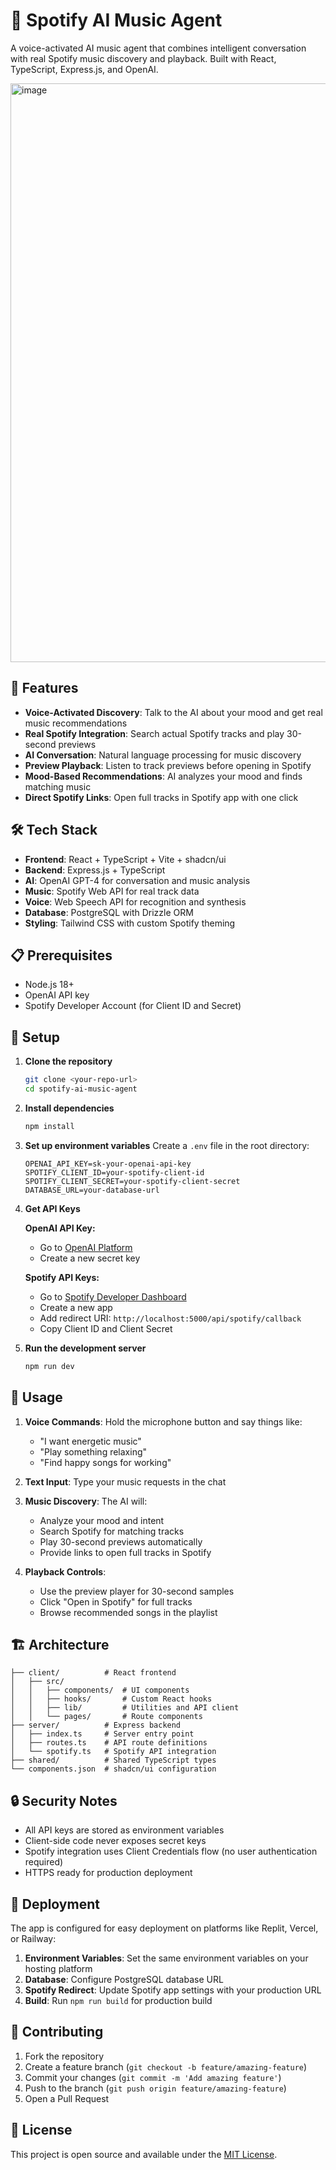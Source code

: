 # 🎵 Spotify AI Music Agent

A voice-activated AI music agent that combines intelligent conversation with real Spotify music discovery and playback. Built with React, TypeScript, Express.js, and OpenAI.

<img width="1897" height="926" alt="image" src="https://github.com/user-attachments/assets/c91aa3d0-4aec-41cd-a801-1dc5521a4fe1" />


## 🚀 Features

- **Voice-Activated Discovery**: Talk to the AI about your mood and get real music recommendations
- **Real Spotify Integration**: Search actual Spotify tracks and play 30-second previews
- **AI Conversation**: Natural language processing for music discovery
- **Preview Playback**: Listen to track previews before opening in Spotify
- **Mood-Based Recommendations**: AI analyzes your mood and finds matching music
- **Direct Spotify Links**: Open full tracks in Spotify app with one click

## 🛠️ Tech Stack

- **Frontend**: React + TypeScript + Vite + shadcn/ui
- **Backend**: Express.js + TypeScript
- **AI**: OpenAI GPT-4 for conversation and music analysis
- **Music**: Spotify Web API for real track data
- **Voice**: Web Speech API for recognition and synthesis
- **Database**: PostgreSQL with Drizzle ORM
- **Styling**: Tailwind CSS with custom Spotify theming

## 📋 Prerequisites

- Node.js 18+ 
- OpenAI API key
- Spotify Developer Account (for Client ID and Secret)

## 🔧 Setup

1. **Clone the repository**
   ```bash
   git clone <your-repo-url>
   cd spotify-ai-music-agent
   ```

2. **Install dependencies**
   ```bash
   npm install
   ```

3. **Set up environment variables**
   Create a `.env` file in the root directory:
   ```env
   OPENAI_API_KEY=sk-your-openai-api-key
   SPOTIFY_CLIENT_ID=your-spotify-client-id
   SPOTIFY_CLIENT_SECRET=your-spotify-client-secret
   DATABASE_URL=your-database-url
   ```

4. **Get API Keys**
   
   **OpenAI API Key:**
   - Go to [OpenAI Platform](https://platform.openai.com/account/api-keys)
   - Create a new secret key
   
   **Spotify API Keys:**
   - Go to [Spotify Developer Dashboard](https://developer.spotify.com/dashboard)
   - Create a new app
   - Add redirect URI: `http://localhost:5000/api/spotify/callback`
   - Copy Client ID and Client Secret

5. **Run the development server**
   ```bash
   npm run dev
   ```

## 🎯 Usage

1. **Voice Commands**: Hold the microphone button and say things like:
   - "I want energetic music"
   - "Play something relaxing"
   - "Find happy songs for working"

2. **Text Input**: Type your music requests in the chat

3. **Music Discovery**: The AI will:
   - Analyze your mood and intent
   - Search Spotify for matching tracks
   - Play 30-second previews automatically
   - Provide links to open full tracks in Spotify

4. **Playback Controls**: 
   - Use the preview player for 30-second samples
   - Click "Open in Spotify" for full tracks
   - Browse recommended songs in the playlist

## 🏗️ Architecture

```
├── client/          # React frontend
│   ├── src/
│   │   ├── components/  # UI components
│   │   ├── hooks/       # Custom React hooks
│   │   ├── lib/         # Utilities and API client
│   │   └── pages/       # Route components
├── server/          # Express backend
│   ├── index.ts     # Server entry point
│   ├── routes.ts    # API route definitions
│   └── spotify.ts   # Spotify API integration
├── shared/          # Shared TypeScript types
└── components.json  # shadcn/ui configuration
```

## 🔒 Security Notes

- All API keys are stored as environment variables
- Client-side code never exposes secret keys
- Spotify integration uses Client Credentials flow (no user authentication required)
- HTTPS ready for production deployment

## 🚀 Deployment

The app is configured for easy deployment on platforms like Replit, Vercel, or Railway:

1. **Environment Variables**: Set the same environment variables on your hosting platform
2. **Database**: Configure PostgreSQL database URL
3. **Spotify Redirect**: Update Spotify app settings with your production URL
4. **Build**: Run `npm run build` for production build

## 🤝 Contributing

1. Fork the repository
2. Create a feature branch (`git checkout -b feature/amazing-feature`)
3. Commit your changes (`git commit -m 'Add amazing feature'`)
4. Push to the branch (`git push origin feature/amazing-feature`)
5. Open a Pull Request

## 📄 License

This project is open source and available under the [MIT License](LICENSE).


